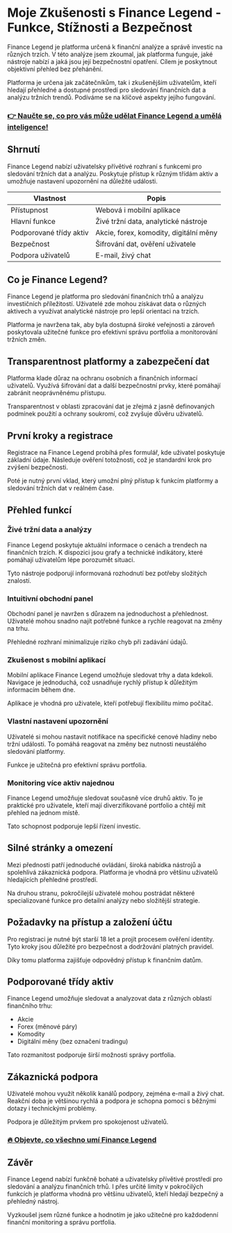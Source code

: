 # Moje Zkušenosti s Finance Legend - Funkce, Stížnosti a Bezpečnost
 

Finance Legend je platforma určená k finanční analýze a správě investic na různých trzích. V této analýze jsem zkoumal, jak platforma funguje, jaké nástroje nabízí a jaká jsou její bezpečnostní opatření. Cílem je poskytnout objektivní přehled bez přehánění.

Platforma je určena jak začátečníkům, tak i zkušenějším uživatelům, kteří hledají přehledné a dostupné prostředí pro sledování finančních dat a analýzu tržních trendů. Podíváme se na klíčové aspekty jejího fungování.

### [👉 Naučte se, co pro vás může udělat Finance Legend a umělá inteligence!](https://tinyurl.com/26m7np3p)
## Shrnutí

Finance Legend nabízí uživatelsky přívětivé rozhraní s funkcemi pro sledování tržních dat a analýzu. Poskytuje přístup k různým třídám aktiv a umožňuje nastavení upozornění na důležité události.

| Vlastnost               | Popis                                      |
|------------------------|--------------------------------------------|
| Přístupnost            | Webová i mobilní aplikace                    |
| Hlavní funkce          | Živé tržní data, analytické nástroje         |
| Podporované třídy aktiv | Akcie, forex, komodity, digitální měny       |
| Bezpečnost             | Šifrování dat, ověření uživatele             |
| Podpora uživatelů      | E-mail, živý chat                            |

## Co je Finance Legend?

Finance Legend je platforma pro sledování finančních trhů a analýzu investičních příležitostí. Uživatelé zde mohou získávat data o různých aktivech a využívat analytické nástroje pro lepší orientaci na trzích.

Platforma je navržena tak, aby byla dostupná široké veřejnosti a zároveň poskytovala užitečné funkce pro efektivní správu portfolia a monitorování tržních změn.

## Transparentnost platformy a zabezpečení dat

Platforma klade důraz na ochranu osobních a finančních informací uživatelů. Využívá šifrování dat a další bezpečnostní prvky, které pomáhají zabránit neoprávněnému přístupu.

Transparentnost v oblasti zpracování dat je zřejmá z jasně definovaných podmínek použití a ochrany soukromí, což zvyšuje důvěru uživatelů.

## První kroky a registrace

Registrace na Finance Legend probíhá přes formulář, kde uživatel poskytuje základní údaje. Následuje ověření totožnosti, což je standardní krok pro zvýšení bezpečnosti.

Poté je nutný první vklad, který umožní plný přístup k funkcím platformy a sledování tržních dat v reálném čase.

## Přehled funkcí

### Živé tržní data a analýzy

Finance Legend poskytuje aktuální informace o cenách a trendech na finančních trzích. K dispozici jsou grafy a technické indikátory, které pomáhají uživatelům lépe porozumět situaci.

Tyto nástroje podporují informovaná rozhodnutí bez potřeby složitých znalostí.

### Intuitivní obchodní panel

Obchodní panel je navržen s důrazem na jednoduchost a přehlednost. Uživatelé mohou snadno najít potřebné funkce a rychle reagovat na změny na trhu.

Přehledné rozhraní minimalizuje riziko chyb při zadávání údajů.

### Zkušenost s mobilní aplikací

Mobilní aplikace Finance Legend umožňuje sledovat trhy a data kdekoli. Navigace je jednoduchá, což usnadňuje rychlý přístup k důležitým informacím během dne.

Aplikace je vhodná pro uživatele, kteří potřebují flexibilitu mimo počítač.

### Vlastní nastavení upozornění

Uživatelé si mohou nastavit notifikace na specifické cenové hladiny nebo tržní události. To pomáhá reagovat na změny bez nutnosti neustálého sledování platformy.

Funkce je užitečná pro efektivní správu portfolia.

### Monitoring více aktiv najednou

Finance Legend umožňuje sledovat současně více druhů aktiv. To je praktické pro uživatele, kteří mají diverzifikované portfolio a chtějí mít přehled na jednom místě.

Tato schopnost podporuje lepší řízení investic.

## Silné stránky a omezení

Mezi přednosti patří jednoduché ovládání, široká nabídka nástrojů a spolehlivá zákaznická podpora. Platforma je vhodná pro většinu uživatelů hledajících přehledné prostředí.

Na druhou stranu, pokročilejší uživatelé mohou postrádat některé specializované funkce pro detailní analýzy nebo složitější strategie.

## Požadavky na přístup a založení účtu

Pro registraci je nutné být starší 18 let a projít procesem ověření identity. Tyto kroky jsou důležité pro bezpečnost a dodržování platných pravidel.

Díky tomu platforma zajišťuje odpovědný přístup k finančním datům.

## Podporované třídy aktiv

Finance Legend umožňuje sledovat a analyzovat data z různých oblastí finančního trhu:

- Akcie
- Forex (měnové páry)
- Komodity
- Digitální měny (bez označení tradingu)

Tato rozmanitost podporuje širší možnosti správy portfolia.

## Zákaznická podpora

Uživatelé mohou využít několik kanálů podpory, zejména e-mail a živý chat. Reakční doba je většinou rychlá a podpora je schopna pomoci s běžnými dotazy i technickými problémy.

Podpora je důležitým prvkem pro spokojenost uživatelů.

### [🔥 Objevte, co všechno umí Finance Legend](https://tinyurl.com/26m7np3p)
## Závěr

Finance Legend nabízí funkčně bohaté a uživatelsky přívětivé prostředí pro sledování a analýzu finančních trhů. I přes určité limity v pokročilých funkcích je platforma vhodná pro většinu uživatelů, kteří hledají bezpečný a přehledný nástroj.

Vyzkoušel jsem různé funkce a hodnotím je jako užitečné pro každodenní finanční monitoring a správu portfolia.